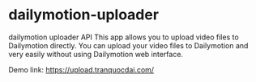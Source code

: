 # dailymotion-uploader
dailymotion uploader API
This app allows you to upload video files to Dailymotion directly.
You can upload your video files to Dailymotion and very easily without using Dailymotion web interface.

Demo link: https://upload.tranquocdai.com/
